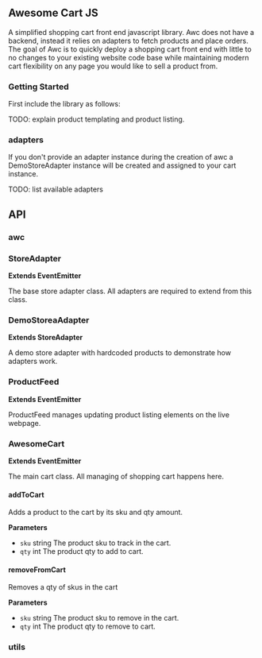## Awesome Cart JS

A simplified shopping cart front end javascript library. Awc does not have a backend, instead it relies on adapters to fetch products and place orders.
The goal of Awc is to quickly deploy a shopping cart front end with little to no changes to your existing website code base while maintaining modern cart flexibility on any page you would like to sell a product from.

### Getting Started

First include the library as follows:

> <script src="js/awc.standalone.js" type="text/javascript"></script>
> <script type="text/javascript">
>   var cart = new awc.AwesomeCart({
>     storeAdapter: <your favorite store adapter instance here>
>   })
> </script>

TODO: explain product templating and product listing.

### adapters

If you don't provide an adapter instance during the creation of awc a DemoStoreAdapter instance will be created and assigned to your cart instance.

TODO: list available adapters

## API

<!-- Generated by documentation.js. Update this documentation by updating the source code. -->

### awc

### StoreAdapter

**Extends EventEmitter**

The base store adapter class. All adapters are required to extend from this class.

### DemoStoreaAdapter

**Extends StoreAdapter**

A demo store adapter with hardcoded products to demonstrate how adapters work.

### ProductFeed

**Extends EventEmitter**

ProductFeed manages updating product listing elements on the live webpage.

### AwesomeCart

**Extends EventEmitter**

The main cart class. All managing of shopping cart happens here.

#### addToCart

Adds a product to the cart by its sku and qty amount.

**Parameters**

-   `sku`  string  The product sku to track in the cart.
-   `qty`  int     The product qty to add to cart.

#### removeFromCart

Removes a qty of skus in the cart

**Parameters**

-   `sku`  string  The product sku to remove in the cart.
-   `qty`  int     The product qty to remove to cart.

### utils
